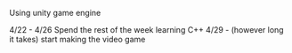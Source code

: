 Using unity game engine


4/22 - 4/26 Spend the rest of the week learning C++
4/29 - (however long it takes) start making the video game
